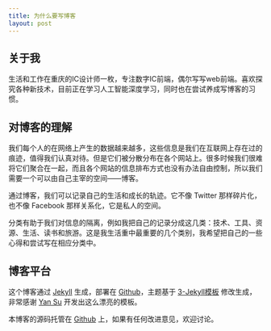 ```yaml
---
title: 为什么要写博客
layout: post
---
```


## 关于我

生活和工作在重庆的IC设计师一枚，专注数字IC前端，偶尔写写web前端。喜欢探究各种新技术，目前正在学习人工智能深度学习，同时也在尝试养成写博客的习惯。

## 对博客的理解

我们每个人的在网络上产生的数据越来越多，这些信息是我们在互联网上存在过的痕迹，值得我们认真对待。但是它们被分散分布在各个网站上。很多时候我们很难将它们聚合在一起，而且各个网站的信息排布方式也没有办法自由控制，所以我们需要一个可以由自己主宰的空间——博客。

通过博客，我们可以记录自己的生活和成长的轨迹。它不像 Twitter 那样碎片化，也不像 Facebook 那样关系化，它是私人的空间。

分类有助于我们对信息的隔离，例如我把自己的记录分成这几类：技术、工具、资源、生活、读书和旅游。这是我生活重中最重要的几个类别，我希望把自己的一些心得和尝试写在相应分类中。

## 博客平台

这个博客通过 [Jekyll](http://jekyllrb.com/) 生成，部署在 [Github](https://pages.github.com)，主题基于 [3-Jekyll模板](https://github.com/suyan/suyan.github.io) 修改生成，非常感谢 [Yan Su](https://github.com/suyan) 开发出这么漂亮的模板。

本博客的源码托管在 [Github](https://github.com/starmo/starmo.github.io) 上，如果有任何改进意见，欢迎讨论。


